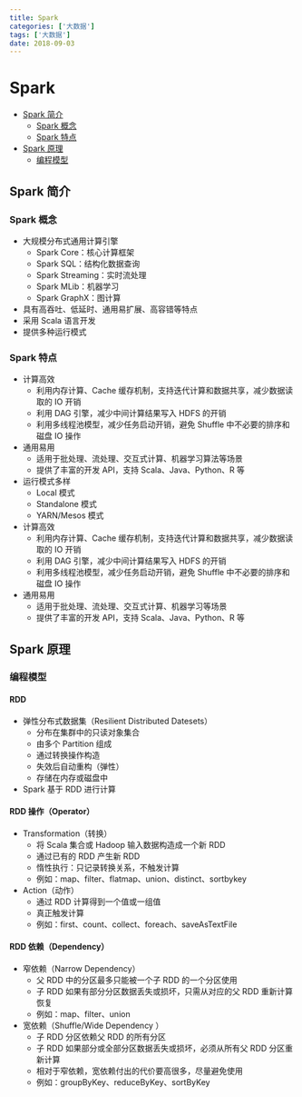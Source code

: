 ```yaml
---
title: Spark
categories: ['大数据']
tags: ['大数据']
date: 2018-09-03
---
```


# Spark

<!-- TOC depthFrom:2 depthTo:3 -->

- [Spark 简介](#spark-简介)
    - [Spark 概念](#spark-概念)
    - [Spark 特点](#spark-特点)
- [Spark 原理](#spark-原理)
    - [编程模型](#编程模型)

<!-- /TOC -->

## Spark 简介

### Spark 概念

- 大规模分布式通用计算引擎
  - Spark Core：核心计算框架
  - Spark SQL：结构化数据查询
  - Spark Streaming：实时流处理
  - Spark MLib：机器学习
  - Spark GraphX：图计算
- 具有高吞吐、低延时、通用易扩展、高容错等特点
- 采用 Scala 语言开发
- 提供多种运行模式

### Spark 特点

- 计算高效
  - 利用内存计算、Cache 缓存机制，支持迭代计算和数据共享，减少数据读取的 IO 开销
  - 利用 DAG 引擎，减少中间计算结果写入 HDFS 的开销
  - 利用多线程池模型，减少任务启动开销，避免 Shuffle 中不必要的排序和磁盘 IO 操作
- 通用易用
  - 适用于批处理、流处理、交互式计算、机器学习算法等场景
  - 提供了丰富的开发 API，支持 Scala、Java、Python、R 等
- 运行模式多样
  - Local 模式
  - Standalone 模式
  - YARN/Mesos 模式
- 计算高效
  - 利用内存计算、Cache 缓存机制，支持迭代计算和数据共享，减少数据读取的 IO 开销
  - 利用 DAG 引擎，减少中间计算结果写入 HDFS 的开销
  - 利用多线程池模型，减少任务启动开销，避免 Shuffle 中不必要的排序和磁盘 IO 操作
- 通用易用
  - 适用于批处理、流处理、交互式计算、机器学习等场景
  - 提供了丰富的开发 API，支持 Scala、Java、Python、R 等

## Spark 原理

### 编程模型

#### RDD

- 弹性分布式数据集（Resilient Distributed Datesets）
  - 分布在集群中的只读对象集合
  - 由多个 Partition 组成
  - 通过转换操作构造
  - 失效后自动重构（弹性）
  - 存储在内存或磁盘中
- Spark 基于 RDD 进行计算

#### RDD 操作（Operator）

- Transformation（转换）
  - 将 Scala 集合或 Hadoop 输入数据构造成一个新 RDD
  - 通过已有的 RDD 产生新 RDD
  - 惰性执行：只记录转换关系，不触发计算
  - 例如：map、filter、flatmap、union、distinct、sortbykey
- Action（动作）
  - 通过 RDD 计算得到一个值或一组值
  - 真正触发计算
  - 例如：first、count、collect、foreach、saveAsTextFile

#### RDD 依赖（Dependency）

- 窄依赖（Narrow Dependency）
  - 父 RDD 中的分区最多只能被一个子 RDD 的一个分区使用
  - 子 RDD 如果有部分分区数据丢失或损坏，只需从对应的父 RDD 重新计算恢复
  - 例如：map、filter、union
- 宽依赖（Shuffle/Wide Dependency ）
  - 子 RDD 分区依赖父 RDD 的所有分区
  - 子 RDD 如果部分或全部分区数据丢失或损坏，必须从所有父 RDD 分区重新计算
  - 相对于窄依赖，宽依赖付出的代价要高很多，尽量避免使用
  - 例如：groupByKey、reduceByKey、sortByKey

